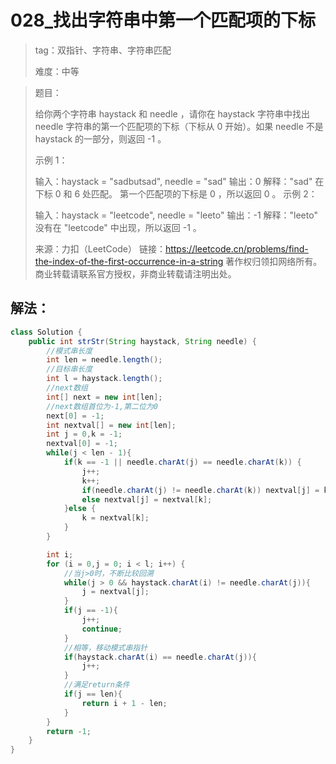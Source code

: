 # 028_找出字符串中第一个匹配项的下标

> tag：双指针、字符串、字符串匹配
>
> 难度：中等

> 题目：
>
> 给你两个字符串 haystack 和 needle ，请你在 haystack 字符串中找出 needle 字符串的第一个匹配项的下标（下标从 0 开始）。如果 needle 不是 haystack 的一部分，则返回  -1 。
>
> 示例 1：
>
> 输入：haystack = "sadbutsad", needle = "sad"
> 输出：0
> 解释："sad" 在下标 0 和 6 处匹配。
> 第一个匹配项的下标是 0 ，所以返回 0 。
> 示例 2：
>
> 输入：haystack = "leetcode", needle = "leeto"
> 输出：-1
> 解释："leeto" 没有在 "leetcode" 中出现，所以返回 -1 。
>
> 来源：力扣（LeetCode）
> 链接：https://leetcode.cn/problems/find-the-index-of-the-first-occurrence-in-a-string
> 著作权归领扣网络所有。商业转载请联系官方授权，非商业转载请注明出处。

## 解法：

```java
class Solution {
    public int strStr(String haystack, String needle) {
        //模式串长度
        int len = needle.length();
        //目标串长度
        int l = haystack.length();
        //next数组
        int[] next = new int[len];
        //next数组首位为-1,第二位为0
        next[0] = -1;
        int nextval[] = new int[len];
        int j = 0,k = -1;
        nextval[0] = -1;
        while(j < len - 1){
            if(k == -1 || needle.charAt(j) == needle.charAt(k)) {
                j++;
                k++;
                if(needle.charAt(j) != needle.charAt(k)) nextval[j] = k;
                else nextval[j] = nextval[k];
            }else {
                k = nextval[k];
            }
        }

        int i;
        for (i = 0,j = 0; i < l; i++) {
            //当j>0时，不断比较回溯
            while(j > 0 && haystack.charAt(i) != needle.charAt(j)){
                j = nextval[j];
            }
            if(j == -1){
                j++;
                continue;
            }
            //相等，移动模式串指针
            if(haystack.charAt(i) == needle.charAt(j)){
                j++;
            }
            //满足return条件
            if(j == len){
                return i + 1 - len;
            }
        }
        return -1;
    }
}
```

